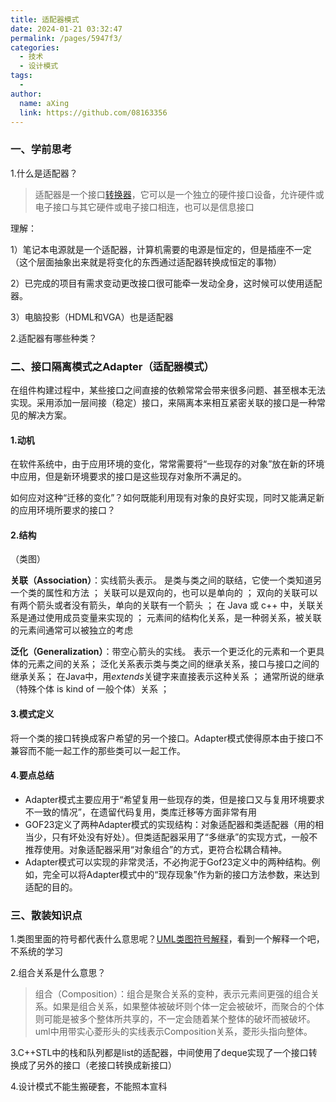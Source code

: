 ```yaml
---
title: 适配器模式
date: 2024-01-21 03:32:47
permalink: /pages/5947f3/
categories:
  - 技术
  - 设计模式
tags:
  - 
author: 
  name: aXing
  link: https://github.com/08163356
---
```

### 一、学前思考

1.什么是适配器？

>  适配器是一个接口[转换器](https://baike.baidu.com/item/转换器)，它可以是一个独立的硬件接口设备，允许硬件或电子接口与其它硬件或电子接口相连，也可以是信息接口 

理解：

1）笔记本电源就是一个适配器，计算机需要的电源是恒定的，但是插座不一定（这个层面抽象出来就是将变化的东西通过适配器转换成恒定的事物）

2）已完成的项目有需求变动更改接口很可能牵一发动全身，这时候可以使用适配器。

3）电脑投影（HDML和VGA）也是适配器

2.适配器有哪些种类？

### 二、接口隔离模式之Adapter（适配器模式）

在组件构建过程中，某些接口之间直接的依赖常常会带来很多问题、甚至根本无法实现。采用添加一层间接（稳定）接口，来隔离本来相互紧密关联的接口是一种常见的解决方案。

#### 1.动机

在软件系统中，由于应用环境的变化，常常需要将“一些现存的对象”放在新的环境中应用，但是新环境要求的接口是这些现存对象所不满足的。

如何应对这种“迁移的变化”？如何既能利用现有对象的良好实现，同时又能满足新的应用环境所要求的接口？

#### 2.结构

（类图）

**关联（Association）**：实线箭头表示。 是类与类之间的联结，它使一个类知道另一个类的属性和方法 ； 关联可以是双向的，也可以是单向的 ； 双向的关联可以有两个箭头或者没有箭头，单向的关联有一个箭头 ； 在 Java 或 c++ 中，关联关系是通过使用成员变量来实现的 ； 元素间的结构化关系，是一种弱关系，被关联的元素间通常可以被独立的考虑 

**泛化（Generalization）**：带空心箭头的实线。 表示一个更泛化的元素和一个更具体的元素之间的关系； 泛化关系表示类与类之间的继承关系，接口与接口之间的继承关系；  在Java中，用*extends*关键字来直接表示这种关系 ； 通常所说的继承（特殊个体 is kind of 一般个体）关系 ；

#### 3.模式定义

将一个类的接口转换成客户希望的另一个接口。Adapter模式使得原本由于接口不兼容而不能一起工作的那些类可以一起工作。

#### 4.要点总结

- Adapter模式主要应用于“希望复用一些现存的类，但是接口又与复用环境要求不一致的情况”，在遗留代码复用，类库迁移等方面非常有用
- GOF23定义了两种Adapter模式的实现结构：对象适配器和类适配器（用的相当少，只有坏处没有好处）。但类适配器采用了“多继承”的实现方式，一般不推荐使用。对象适配器采用“对象组合”的方式，更符合松耦合精神。
- Adapter模式可以实现的非常灵活，不必拘泥于Gof23定义中的两种结构。例如，完全可以将Adapter模式中的“现存现象”作为新的接口方法参数，来达到适配的目的。

### 三、散装知识点

1.类图里面的符号都代表什么意思呢？[UML类图符号解释](https://www.cnblogs.com/duanxz/archive/2012/06/13/2547801.html)，看到一个解释一个吧，不系统的学习

2.组合关系是什么意思？

>  组合（Composition）：组合是聚合关系的变种，表示元素间更强的组合关系。如果是组合关系，如果整体被破坏则个体一定会被破坏，而聚合的个体则可能是被多个整体所共享的，不一定会随着某个整体的破坏而被破坏。uml中用带实心菱形头的实线表示Composition关系，菱形头指向整体。 

3.C++STL中的栈和队列都是list的适配器，中间使用了deque实现了一个接口转换成了另外的接口（老接口转换成新接口）

4.设计模式不能生搬硬套，不能照本宣科